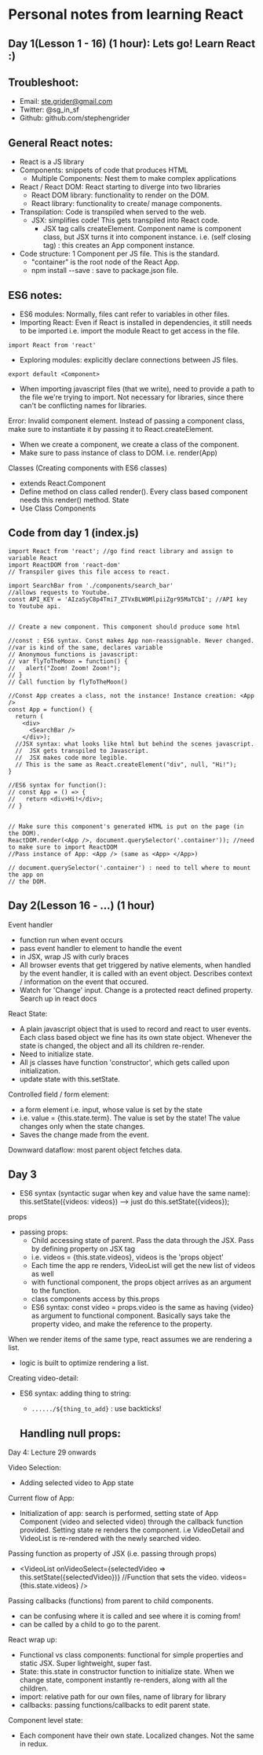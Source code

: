 # Personal notes from learning React

## Day 1(Lesson 1 - 16) (1 hour): Lets go! Learn React :)
## Troubleshoot: 
- Email: ste.grider@gmail.com
- Twitter: @sg_in_sf
- Github: github.com/stephengrider

## General React notes: 
- React is a JS library
- Components: snippets of code that produces HTML
  - Multiple Components: Nest them to make complex applications
- React / React DOM: React starting to diverge into two libraries
  - React DOM library: functionality to render on the DOM.
  - React library: functionality to create/ manage components.
- Transpilation: Code is transpiled when served to the web.
  - JSX: simplifies code! This gets transpiled into React code.
    - JSX tag calls createElement. Component name is component class, but JSX turns it into component instance. i.e. <App /> (self closing tag) : this creates an App component instance. 
- Code structure: 1 Component per JS file. This is the standard. 
  - "container" is the root node of the React App. 
  - npm install --save <package>: save <package> to package.json file. 


## ES6 notes:
- ES6 modules: Normally, files cant refer to variables in other files.
- Importing React: Even if React is installed in dependencies, it still needs to be imported i.e. import the module React to get access in the file. 
```
import React from 'react'
```
- Exploring modules: explicitly declare connections between JS files. 
```
export default <Component>
```
  - When importing javascript files (that we write), need to provide a path to the file we're trying to import. Not necessary for libraries, since there can't be conflicting names for libraries.

Error:  Invalid component element. Instead of passing a component class, make sure to instantiate it by passing it to React.createElement.
- When we create a component, we create a class of the component. 
- Make sure to pass instance of class to DOM. i.e. render(App)

Classes (Creating components with ES6 classes)
- extends React.Component
- Define method on class called render(). Every class based component needs this render() method. 
State 
- Use Class Components

## Code from day 1 (index.js)

```
import React from 'react'; //go find react library and assign to variable React
import ReactDOM from 'react-dom'
// Transpiler gives this file access to react.

import SearchBar from './components/search_bar'
//allows requests to Youtube.
const API_KEY = 'AIzaSyC8p4Tmi7_ZTVxBLW0MlpiiZgr95MaTCbI'; //API key to Youtube api.


// Create a new component. This component should produce some html

//const : ES6 syntax. Const makes App non-reassignable. Never changed.
//var is kind of the same, declares variable
// Anonymous functions is javascript:
// var flyToTheMoon = function() {
//   alert("Zoom! Zoom! Zoom!");
// }
// Call function by flyToTheMoon()

//Const App creates a class, not the instance! Instance creation: <App />
const App = function() {
  return (
    <div>
      <SearchBar />
    </div>);
  //JSX syntax: what looks like html but behind the scenes javascript.
  //  JSX gets transpiled to Javascript.
  //  JSX makes code more legible.
  // This is the same as React.createElement("div", null, "Hi!");
}

//ES6 syntax for function():
// const App = () => {
//   return <div>Hi!</div>;
// }


// Make sure this component's generated HTML is put on the page (in the DOM).
ReactDOM.render(<App />, document.querySelector('.container')); //need to make sure to import ReactDOM
//Pass instance of App: <App /> (same as <App> </App>)

// document.querySelector('.container') : need to tell where to mount the app on
// the DOM.

```

## Day 2(Lesson 16 - ...) (1 hour)

Event handler
- function run when event occurs
- pass event handler to element to handle the event
- in JSX, wrap JS with curly braces
- All browser events that get triggered by native elements, when handled by the event handler, it is called with an event 
 object. Describes context / information on the event that occured. 
 - Watch for 'Change' input. Change is a protected react defined property. Search up in react docs

React State:
- A plain javascript object that is used to record and react to user events. Each class based object we fine 
has its own state object. Whenever the state is changed, the object and all its children re-render. 
- Need to initialize state. 
- All js classes have function 'constructor', which gets called upon initialization. 
- update state with this.setState.

Controlled field / form element:  
- a form element i.e. input, whose value is set by the state
- i.e. value = {this.state.term}. The value is set by the state! The value changes only 
  when the state changes.
- Saves the change made from the event.

Downward dataflow: most parent object fetches data. 

## Day 3

- ES6 syntax (syntactic sugar when key and value have the same name): this.setState({videos: videos}) --> just do this.setState({videos});

props
- passing props: 
  - Child accessing state of parent. Pass the data through the JSX. Pass by defining property on JSX tag
  - i.e. videos = {this.state.videos}, videos is the 'props object'
  - Each time the app re renders, VideoList will get the new list of videos as well
  - with functional component, the props object arrives as an argument to the function. 
  - class components access by this.props
  - ES6 syntax: const video = props.video is the same as having {video} as argument to functional component. Basically says take 
  the property video, and make the reference to the property.
 
  
  
When we render items of the same type, react assumes we are rendering a list.
- logic is built to optimize rendering a list. 

Creating video-detail:
- ES6 syntax: adding thing to string: 
  - `....../${thing_to_add}` : use backticks!
  
  Handling null props:
  - 
  
Day 4: Lecture 29 onwards
  
Video Selection: 
- Adding selected video to App state
  
Current flow of App: 
- Initialization of app: search is performed, setting state of App Component (video and selected video) through the 
  callback function provided. Setting state re renders the component. i.e VideoDetail and VideoList is re-rendered 
  with the newly searched video.
    
Passing function as property of JSX (i.e. passing through props)
- <VideoList 
    onVideoSelect={selectedVideo => this.setState({selectedVideo})} //Function that sets the video. 
    videos={this.state.videos} />

Passing callbacks (functions) from parent to child components. 
- can be confusing where it is called and see where it is coming from!
- can be called by a child to go to the parent. 

React wrap up:
- Functional vs class components: functional for simple properties and static JSX. Super lightweight, super fast. 
- State: this.state in constructor function to initialize state. When we change state, component instantly re-renders, 
  along with all the children.
- import: relative path for our own files, name of library for library 
- callbacks: passing functions/callbacks to edit parent state. 

Component level state: 
- Each component have their own state. Localized changes. Not the same in redux. 
  
